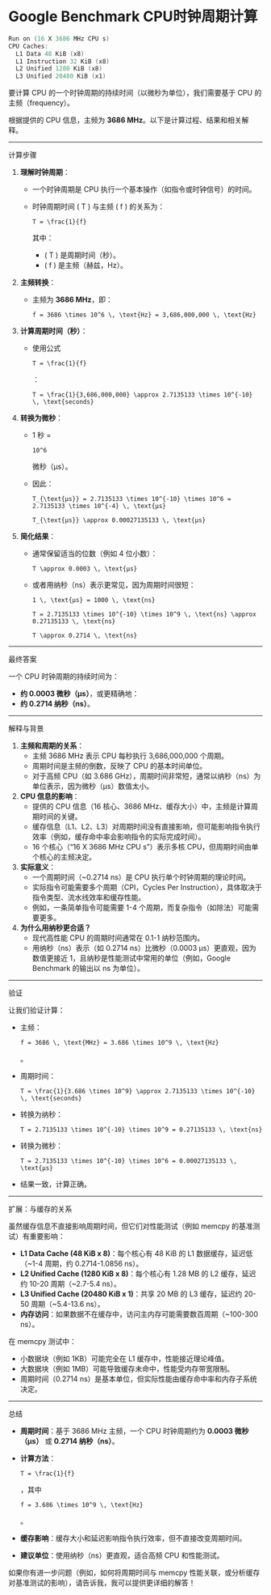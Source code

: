 # Google Benchmark CPU时钟周期计算

```C++
Run on (16 X 3686 MHz CPU s)
CPU Caches:
  L1 Data 48 KiB (x8)
  L1 Instruction 32 KiB (x8)
  L2 Unified 1280 KiB (x8)
  L3 Unified 20480 KiB (x1)
```



要计算 CPU 的一个时钟周期的持续时间（以微秒为单位），我们需要基于 CPU 的主频（frequency）。

根据提供的 CPU 信息，主频为 **3686 MHz**。以下是计算过程、结果和相关解释。

------

计算步骤

1. **理解时钟周期**：

   - 一个时钟周期是 CPU 执行一个基本操作（如指令或时钟信号）的时间。

   - 时钟周期时间 ( T ) 与主频 ( f ) 的关系为：

     `T = \frac{1}{f}`

     其中：

     - ( T ) 是周期时间（秒）。
     - ( f ) 是主频（赫兹，Hz）。

2. **主频转换**：

   - 主频为 **3686 MHz**，即：

     `f = 3686 \times 10^6 \, \text{Hz} = 3,686,000,000 \, \text{Hz}`

3. **计算周期时间（秒）**：

   - 使用公式 

     `T = \frac{1}{f}`

     ：

     `T = \frac{1}{3,686,000,000} \approx 2.7135133 \times 10^{-10} \, \text{seconds}`

4. **转换为微秒**：

   - 1 秒 = 

     `10^6`

      微秒（μs）。

   - 因此：

     `T_{\text{μs}} = 2.7135133 \times 10^{-10} \times 10^6 = 2.7135133 \times 10^{-4} \, \text{μs}`

     `T_{\text{μs}} \approx 0.00027135133 \, \text{μs}`

5. **简化结果**：

   - 通常保留适当的位数（例如 4 位小数）：

     `T \approx 0.0003 \, \text{μs}`

   - 或者用纳秒（ns）表示更常见，因为周期时间很短：

     `1 \, \text{μs} = 1000 \, \text{ns}`

     `T = 2.7135133 \times 10^{-10} \times 10^9 \, \text{ns} \approx 0.27135133 \, \text{ns}`

     `T \approx 0.2714 \, \text{ns}`

------

最终答案

一个 CPU 时钟周期的持续时间为：

- **约 0.0003 微秒（μs）**，或更精确地：
- **约 0.2714 纳秒（ns）**。

------

解释与背景

1. **主频和周期的关系**：
   - 主频 3686 MHz 表示 CPU 每秒执行 3,686,000,000 个周期。
   - 周期时间是主频的倒数，反映了 CPU 的基本时间单位。
   - 对于高频 CPU（如 3.686 GHz），周期时间非常短，通常以纳秒（ns）为单位表示，因为微秒（μs）数值太小。
2. **CPU 信息的影响**：
   - 提供的 CPU 信息（16 核心、3686 MHz、缓存大小）中，主频是计算周期时间的关键。
   - 缓存信息（L1、L2、L3）对周期时间没有直接影响，但可能影响指令执行效率（例如，缓存命中率会影响指令的实际完成时间）。
   - 16 个核心（“16 X 3686 MHz CPU s”）表示多核 CPU，但周期时间由单个核心的主频决定。
3. **实际意义**：
   - 一个周期时间（~0.2714 ns）是 CPU 执行单个时钟周期的理论时间。
   - 实际指令可能需要多个周期（CPI，Cycles Per Instruction），具体取决于指令类型、流水线效率和缓存性能。
   - 例如，一条简单指令可能需要 1-4 个周期，而复杂指令（如除法）可能需要更多。
4. **为什么用纳秒更合适？**
   - 现代高性能 CPU 的周期时间通常在 0.1-1 纳秒范围内。
   - 用纳秒（ns）表示（如 0.2714 ns）比微秒（0.0003 μs）更直观，因为数值更接近 1，且纳秒是性能测试中常用的单位（例如，Google Benchmark 的输出以 ns 为单位）。

------

验证

让我们验证计算：

- 主频：

  `f = 3686 \, \text{MHz} = 3.686 \times 10^9 \, \text{Hz}`

  。

- 周期时间：

  `T = \frac{1}{3.686 \times 10^9} \approx 2.7135133 \times 10^{-10} \, \text{seconds}`

- 转换为纳秒：

  `T = 2.7135133 \times 10^{-10} \times 10^9 = 0.27135133 \, \text{ns}`

- 转换为微秒：

  `T = 2.7135133 \times 10^{-10} \times 10^6 = 0.00027135133 \, \text{μs}`

- 结果一致，计算正确。

------

扩展：与缓存的关系

虽然缓存信息不直接影响周期时间，但它们对性能测试（例如 memcpy 的基准测试）有重要影响：

- **L1 Data Cache (48 KiB x 8)**：每个核心有 48 KiB 的 L1 数据缓存，延迟低（~1-4 周期，约 0.2714-1.0856 ns）。
- **L2 Unified Cache (1280 KiB x 8)**：每个核心有 1.28 MB 的 L2 缓存，延迟约 10-20 周期（~2.7-5.4 ns）。
- **L3 Unified Cache (20480 KiB x 1)**：共享 20 MB 的 L3 缓存，延迟约 20-50 周期（~5.4-13.6 ns）。
- **内存访问**：如果数据不在缓存中，访问主内存可能需要数百周期（~100-300 ns）。

在 memcpy 测试中：

- 小数据块（例如 1KB）可能完全在 L1 缓存中，性能接近理论峰值。
- 大数据块（例如 1MB）可能导致缓存未命中，性能受内存带宽限制。
- 周期时间（0.2714 ns）是基本单位，但实际性能由缓存命中率和内存子系统决定。

------

总结

- **周期时间**：基于 3686 MHz 主频，一个 CPU 时钟周期约为 **0.0003 微秒（μs）** 或 **0.2714 纳秒（ns）**。

- **计算方法**：

  `T = \frac{1}{f}`

  ，其中 

  `f = 3.686 \times 10^9 \, \text{Hz}`

  。

- **缓存影响**：缓存大小和延迟影响指令执行效率，但不直接改变周期时间。

- **建议单位**：使用纳秒（ns）更直观，适合高频 CPU 和性能测试。

如果你有进一步问题（例如，如何将周期时间与 memcpy 性能关联，或分析缓存对基准测试的影响），请告诉我，我可以提供更详细的解答！